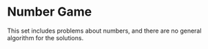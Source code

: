 # Number Game

This set includes problems about numbers, and there are no general algorithm for the solutions.


